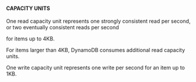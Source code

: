 #### CAPACITY UNITS


One read capacity unit represents one strongly consistent read per second, or two eventually consistent reads per second

for items up to 4KB.


For items larger than 4KB, DynamoDB consumes additional read capacity units.


One write capacity unit represents one write per second for an item up to 1KB.

